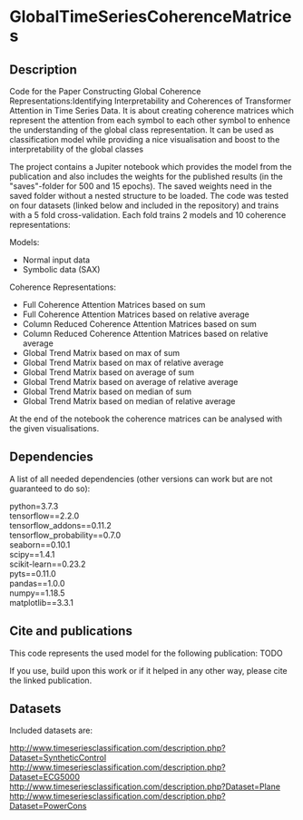 # GlobalTimeSeriesCoherenceMatrices

## Description
Code for the Paper Constructing Global Coherence Representations:Identifying Interpretability and Coherences of Transformer Attention in Time Series Data. 
It is about creating coherence matrices which represent the attention from each symbol to each other symbol to enhence the understanding of the global class representation. It can be used as classification model while providing a nice visualisation and boost to the interpretability of the global classes <br>


The project contains a Jupiter notebook which provides the model from the publication and also includes the weights for the published results (in the "saves"-folder for 500 and 15 epochs). The saved weights need in the saved folder without a nested structure to be loaded. 
The code was tested on four datasets (linked below and included in the repository) and trains with a 5 fold cross-validation. Each fold trains 2 models and 10 coherence representations:

Models:
- Normal input data
- Symbolic data (SAX)

Coherence Representations:
- Full Coherence Attention Matrices based on sum
- Full Coherence Attention Matrices based on relative average
- Column  Reduced  Coherence  Attention  Matrices based on sum
- Column  Reduced  Coherence  Attention  Matrices based on relative average
- Global Trend Matrix based on max of sum 
- Global Trend Matrix based on max of relative average
- Global Trend Matrix based on average of sum 
- Global Trend Matrix based on average of relative average
- Global Trend Matrix based on median of sum 
- Global Trend Matrix based on median of relative average


At the end of the notebook the coherence matrices can be analysed with the given visualisations.

## Dependencies
A list of all needed dependencies (other versions can work but are not guaranteed to do so):

python=3.7.3<br>
tensorflow==2.2.0<br>
tensorflow_addons==0.11.2<br>
tensorflow_probability==0.7.0<br>
seaborn==0.10.1<br>
scipy==1.4.1<br>
scikit-learn==0.23.2<br>
pyts==0.11.0<br>
pandas==1.0.0<br>
numpy==1.18.5<br>
matplotlib==3.3.1<br>



## Cite and publications
This code represents the used model for the following publication: TODO <br>

If you use, build upon this work or if it helped in any other way, please cite the linked publication.


## Datasets

Included datasets are:

http://www.timeseriesclassification.com/description.php?Dataset=SyntheticControl <br>
http://www.timeseriesclassification.com/description.php?Dataset=ECG5000 <br>
http://www.timeseriesclassification.com/description.php?Dataset=Plane <br>
http://www.timeseriesclassification.com/description.php?Dataset=PowerCons